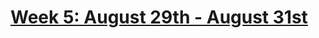# [Week 5: August 29th - August 31st](https://leetcode.com/explore/challenge/card/august-leetcoding-challenge/553/week-5-august-29th-august-31st/)
